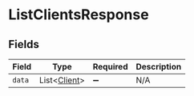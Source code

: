 # ListClientsResponse


## Fields

| Field                                         | Type                                          | Required                                      | Description                                   |
| --------------------------------------------- | --------------------------------------------- | --------------------------------------------- | --------------------------------------------- |
| `data`                                        | List<[Client](../../models/shared/Client.md)> | :heavy_minus_sign:                            | N/A                                           |